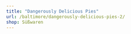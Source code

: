```yaml
---
title: "Dangerously Delicious Pies"
url: /baltimore/dangerously-delicious-pies-2/
shop: Süßwaren
---
```

